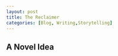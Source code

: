 ```yaml
---
layout: post
title: The Reclaimer
categories: [Blog, Writing,Storytelling]
---
```


## A Novel Idea
